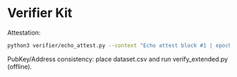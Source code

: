# Verifier Kit
Attestation:
```bash
python3 verifier/echo_attest.py --context "Echo attest block #1 | epoch:quantinuum-2025"
```

PubKey/Address consistency: place dataset.csv and run verify_extended.py (offline).
